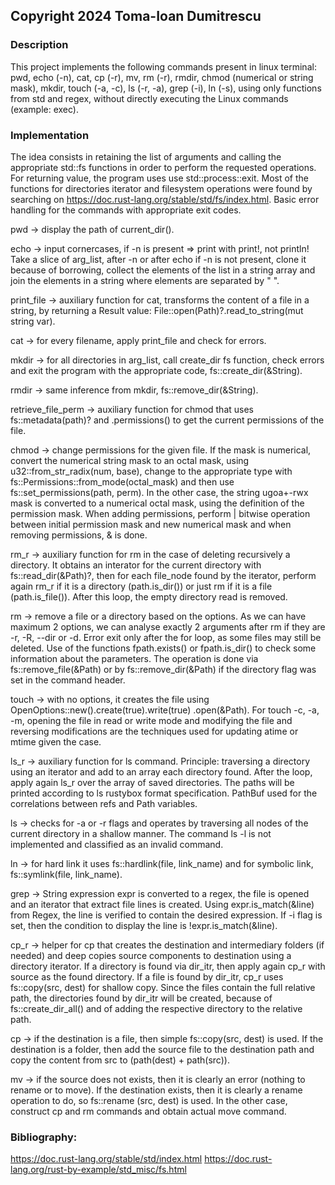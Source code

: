 ## Copyright 2024 Toma-Ioan Dumitrescu

### Description

This project implements the following commands present in linux terminal: pwd, echo (-n), cat, cp (-r), mv, rm (-r), rmdir, chmod (numerical or string mask), mkdir, touch (-a, -c), ls (-r, -a), grep (-i), ln (-s), using only functions from std and regex, without directly executing the Linux commands (example: exec).

### Implementation

The idea consists in retaining the list of arguments and calling the appropriate std::fs functions in
order to perform the requested operations. For returning value, the program uses use std::process::exit. Most of the functions for directories iterator and filesystem operations were
found by searching on https://doc.rust-lang.org/stable/std/fs/index.html. Basic error handling
for the commands with appropriate exit codes.

pwd -> display the path of current_dir().

echo -> input cornercases, if -n is present => print with print!, not println!
		Take a slice of arg_list, after -n or after echo if -n is not present, clone it because of
borrowing, collect the elements of the list in a string array and join the elements in a string
where elements are separated by " ".

print_file -> auxiliary function for cat, transforms the content of a file in a string, by
returning a Result<String> value: File::open(Path)?.read_to_string(mut string var).

cat -> for every filename, apply print_file and check for errors.

mkdir -> for all directories in arg_list, call create_dir fs function, check errors and exit the
		program with the appropriate code, fs::create_dir(&String).

rmdir -> same inference from mkdir, fs::remove_dir(&String).

retrieve_file_perm -> auxiliary function for chmod that uses fs::metadata(path)? and
.permissions() to get the current permissions of the file.

chmod -> change permissions for the given file. If the mask is numerical, convert the
numerical string mask to an octal mask, using u32::from_str_radix(num, base), change to the
appropriate type with fs::Permissions::from_mode(octal_mask) and then use
fs::set_permissions(path, perm). In the other case, the string ugoa+-rwx mask is converted
to a numerical octal mask, using the definition of the permission mask. When adding permissions,
perform | bitwise operation between initial permission mask and new numerical mask and when
removing permissions, & is done.

rm_r -> auxiliary function for rm in the case of deleting recursively a directory. It obtains
an interator for the current directory with fs::read_dir(&Path)?, then for each file_node
found by the iterator, perform again rm_r if it is a directory (path.is_dir()) or just rm if
it is a file (path.is_file()). After this loop, the empty directory read is removed.

rm -> remove a file or a directory based on the options. As we can have maximum 2 options, we can
analyse exactly 2 arguments after rm if they are -r, -R, --dir or -d. Error exit only after the for
loop, as some files may still be deleted. Use of the functions fpath.exists() or fpath.is_dir() to
check some information about the parameters. The operation is done via fs::remove_file(&Path)
or by fs::remove_dir(&Path) if the directory flag was set in the command header.

touch -> with no options, it creates the file using OpenOptions::new().create(true).write(true)
.open(&Path). For touch -c, -a, -m, opening the file in read or write mode and modifying the file
and reversing modifications are the techniques used for updating atime or mtime given the case.

ls_r -> auxiliary function for ls command. Principle: traversing a directory using an iterator
and add to an array each directory found. After the loop, apply again ls_r over the array of
saved directories. The paths will be printed according to ls rustybox format specification.
PathBuf used for the correlations between refs and Path variables.

ls -> checks for -a or -r flags and operates by traversing all nodes of the current directory
in a shallow manner. The command ls -l is not implemented and classified as an invalid
command.

ln -> for hard link it uses fs::hardlink(file, link_name) and for symbolic link,
fs::symlink(file, link_name).

grep -> String expression expr is converted to a regex, the file is opened and an iterator that
extract file lines is created. Using expr.is_match(&line) from Regex, the line is verified to
contain the desired expression. If -i flag is set, then the condition to display the line is
!expr.is_match(&line).

cp_r -> helper for cp that creates the destination and intermediary folders (if needed) and
deep copies source components to destination using a directory iterator. If a directory
is found via dir_itr, then apply again cp_r with source as the found directory. If a file
is found by dir_itr, cp_r uses fs::copy(src, dest) for shallow copy. Since the files
contain the full relative path, the directories found by dir_itr will be created, because
of fs::create_dir_all() and of adding the respective directory to the relative path.

cp -> if the destination is a file, then simple fs::copy(src, dest) is used. If the destination
is a folder, then add the source file to the destination path and copy the content from src
to (path(dest) + path(src)).

mv -> if the source does not exists, then it is clearly an error (nothing to rename or to
move). If the destination exists, then it is clearly a rename operation to do, so fs::rename
(src, dest) is used. In the other case, construct cp and rm commands and obtain actual move
command.

### Bibliography:
https://doc.rust-lang.org/stable/std/index.html
https://doc.rust-lang.org/rust-by-example/std_misc/fs.html
